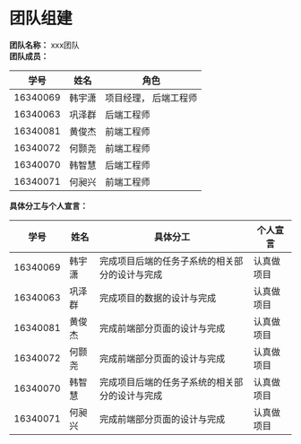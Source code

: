 # 团队组建
**团队名称：** xxx团队                       
**团队成员：**

| 学号 | 姓名 | 角色 |
| ---- | ---- | ---- |
| 16340069 | 韩宇潇 | 项目经理， 后端工程师 |
| 16340063 | 巩泽群 | 后端工程师 |
| 16340081 | 黄俊杰 | 前端工程师 |
| 16340072 | 何颢尧 | 前端工程师 |
| 16340070 | 韩智慧 | 后端工程师 |
| 16340071 | 何昶兴 | 前端工程师 |


**具体分工与个人宣言：**

| 学号 | 姓名 | 具体分工 |个人宣言|
| ---- | ---- | ---- |----|
| 16340069 | 韩宇潇 | 完成项目后端的任务子系统的相关部分的设计与完成 |认真做项目|
| 16340063 | 巩泽群 | 完成项目的数据的设计与完成 |认真做项目|
| 16340081 | 黄俊杰 | 完成前端部分页面的设计与完成 |认真做项目|
| 16340072 | 何颢尧 | 完成前端部分页面的设计与完成 |认真做项目|
| 16340070 | 韩智慧 | 完成项目后端的任务子系统的相关部分的设计与完成 |认真做项目|
| 16340071 | 何昶兴 | 完成前端部分页面的设计与完成 |认真做项目|

